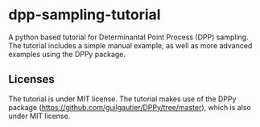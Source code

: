 # dpp-sampling-tutorial
A python based tutorial for Determinantal Point Process (DPP) sampling. The tutorial includes a simple manual example, as well as more advanced examples using the DPPy package.



## Licenses
The tutorial is under MIT license. The tutorial makes use of the DPPy package (https://github.com/guilgautier/DPPy/tree/master), which is also under MIT license. 
